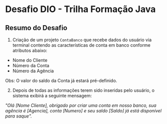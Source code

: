 # Desafio DIO - Trilha Formação Java

## Resumo do Desafio

1. Criação de um projeto `ContaBanco` que recebe dados do usuário via terminal contendo as características de conta em banco conforme atributos abaixo:

<ul>
  <li>Nome do Cliente</li>
  <li>Número da Conta</li>
  <li>Número da Agência</li>
</ul>
<p> Obs: O valor do saldo da Conta já estará pré-definido.</p>

2. Depois de todas as informações terem sido inseridas pelo usuário, o sistema exibirá a seguinte mensagem:

*"Olá [Nome Cliente], obrigado por criar uma conta em nosso banco, sua agência é [Agencia], conta [Numero] e seu saldo [Saldo] já está disponível para saque".*

